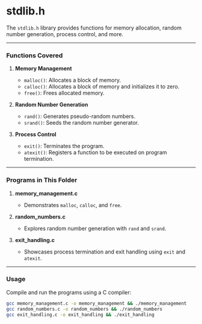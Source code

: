 # stdlib.h

The `stdlib.h` library provides functions for memory allocation, random number generation, process control, and more.

---

### Functions Covered

1. **Memory Management**
   - `malloc()`: Allocates a block of memory.
   - `calloc()`: Allocates a block of memory and initializes it to zero.
   - `free()`: Frees allocated memory.

2. **Random Number Generation**
   - `rand()`: Generates pseudo-random numbers.
   - `srand()`: Seeds the random number generator.

3. **Process Control**
   - `exit()`: Terminates the program.
   - `atexit()`: Registers a function to be executed on program termination.

---

### Programs in This Folder

1. **memory_management.c**
   - Demonstrates `malloc`, `calloc`, and `free`.

2. **random_numbers.c**
   - Explores random number generation with `rand` and `srand`.

3. **exit_handling.c**
   - Showcases process termination and exit handling using `exit` and `atexit`.

---

### Usage
Compile and run the programs using a C compiler:
```bash
gcc memory_management.c -o memory_management && ./memory_management
gcc random_numbers.c -o random_numbers && ./random_numbers
gcc exit_handling.c -o exit_handling && ./exit_handling
